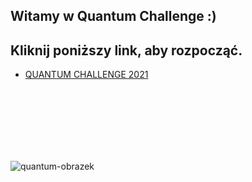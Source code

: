 ## Witamy w Quantum Challenge :)
## Kliknij poniższy link, aby rozpocząć.
* [QUANTUM CHALLENGE 2021](Qchallenge/README.md)  
<br>
<br>
<br>
<br>
<br>
<br>

![quantum-obrazek](/images/q2.png)

